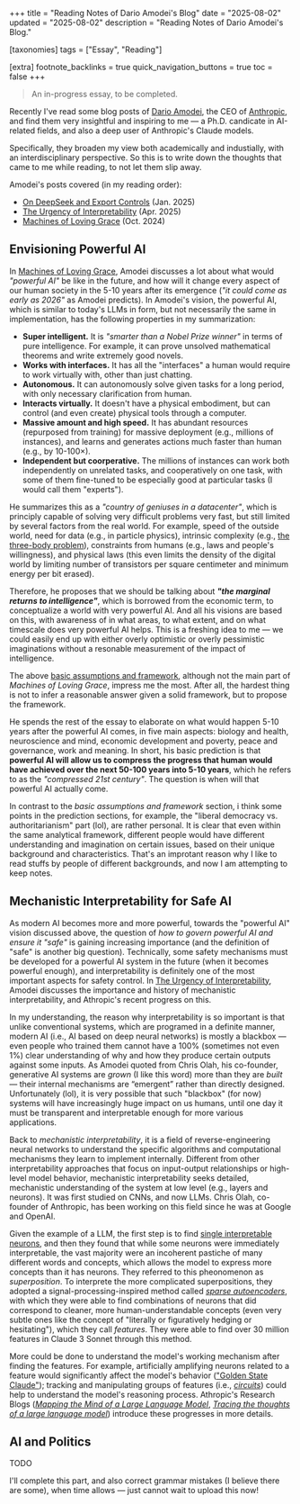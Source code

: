 +++
title = "Reading Notes of Dario Amodei's Blog"
date = "2025-08-02"
updated = "2025-08-02"
description = "Reading Notes of Dario Amodei's Blog."

[taxonomies]
tags = ["Essay", "Reading"]

[extra]
footnote_backlinks = true
quick_navigation_buttons = true
toc = false
+++

> An in-progress essay, to be completed.

Recently I've read some blog posts of [Dario Amodei](https://www.darioamodei.com/), the CEO of [Anthropic](https://www.anthropic.com/), and find them very insightful and inspiring to me — a Ph.D. candicate in AI-related fields, and also a deep user of Anthropic's Claude models.

Specifically, they broaden my view both academically and industially, with an interdisciplinary perspective.
So this is to write down the thoughts that came to me while reading, to not let them slip away.

Amodei's posts covered (in my reading order):

- [On DeepSeek and Export Controls](https://www.darioamodei.com/post/on-deepseek-and-export-controls) (Jan. 2025)
- [The Urgency of Interpretability](https://www.darioamodei.com/post/the-urgency-of-interpretability) (Apr. 2025)
- [Machines of Loving Grace](https://www.darioamodei.com/essay/machines-of-loving-grace) (Oct. 2024)

<!-- I'll organize this essay by topics instead of posts, although each topic is mainly addressed by one post. -->

## Envisioning Powerful AI

In [Machines of Loving Grace](https://www.darioamodei.com/essay/machines-of-loving-grace), Amodei discusses a lot about what would *"powerful AI"* be like in the future, and how will it change every aspect of our human society in the 5-10 years after its emergence (*"it could come as early as 2026"* as Amodei predicts). In Amodei's vision, the powerful AI, which is similar to today's LLMs in form, but not necessarily the same in implementation, has the following properties in my summarization:

- **Super intelligent.** It is *"smarter than a Nobel Prize winner"* in terms of pure intelligence. For example, it can prove unsolved mathematical theorems and write extremely good novels.
- **Works with interfaces.** It has all the "interfaces" a human would require to work virtually with, other than just chatting.
- **Autonomous.** It can autonomously solve given tasks for a long period, with only necessary clarification from human.
- **Interacts virtually.** It doesn't have a physical embodiment, but can control (and even create) physical tools through a computer.
- **Massive amount and high speed.** It has abundant resources (repurposed from training) for massive deployment (e.g., millions of instances), and learns and generates actions much faster than human (e.g., by 10-100×).
- **Independent but coorperative.** The millions of instances can work both independently on unrelated tasks, and cooperatively on one task, with some of them fine-tuned to be especially good at particular tasks (I would call them "experts").

He summarizes this as a *"country of geniuses in a datacenter"*, which is principly capable of solving very difficult problems very fast, but still limited by several factors from the real world. For example, speed of the outside world, need for data (e.g., in particle physics), intrinsic complexity (e.g., [the three-body problem](https://en.wikipedia.org/wiki/Three-body_problem)), constraints from humans (e.g., laws and people's willingness), and physical laws (this even limits the density of the digital world by limiting number of transistors per square centimeter and minimum energy per bit erased).

Therefore, he proposes that we should be talking about ***"the marginal returns to intelligence"***, which is borrowed from the economic term, to conceptualize a world with very powerful AI.
And all his visions are based on this, with awareness of in what areas, to what extent, and on what timescale does very powerful AI helps.
This is a freshing idea to me — we could easily end up with either overly optimistic or overly pessimistic imaginations without a resonable measurement of the impact of intelligence.

The above [basic assumptions and framework](https://www.darioamodei.com/essay/machines-of-loving-grace#basic-assumptions-and-framework), although not the main part of *Machines of Loving Grace*, impress me the most.
After all, the hardest thing is not to infer a reasonable answer given a solid framework, but to propose the framework.

He spends the rest of the essay to elaborate on what would happen 5-10 years after the powerful AI comes, in five main aspects: biology and health, neuroscience and mind, economic development and poverty, peace and governance, work and meaning.
In short, his basic prediction is that **powerful AI will allow us to compress the progress that human would have achieved over the next 50-100 years into 5-10 years**, which he refers to as the *"compressed 21st century"*. The question is when will that powerful AI actually come.

In contrast to the *basic assumptions and framework* section, i think some points in the prediction sections, for example, the "liberal democracy vs. authoritarianism" part (lol), are rather personal.
It is clear that even within the same analytical framework, different people would have different understanding and imagination on certain issues, based on their unique background and characteristics.
That's an improtant reason why I like to read stuffs by people of different backgrounds, and now I am attempting to keep notes.

## Mechanistic Interpretability for Safe AI

As modern AI becomes more and more powerful, towards the "powerful AI" vision discussed above, the question of *how to govern powerful AI and ensure it "safe"* is gaining increasing importance (and the definition of "safe" is another big question).
Technically, some safety mechanisms must be developed for a powerful AI system in the future (when it becomes powerful enough), and interpretability is definitely one of the most important aspects for safety control.
In  [The Urgency of Interpretability](https://www.darioamodei.com/post/the-urgency-of-interpretability), Amodei discusses the importance and history of mechanistic interpretability, and Athropic's recent progress on this.

In my understanding, the reason why interpretability is so important is that unlike conventional systems, which are programed in a definite manner, modern AI (i.e., AI based on deep neural networks) is mostly a blackbox — even people who trained them cannot have a 100% (sometimes not even 1%) clear understanding of why and how they produce certain outputs against some inputs.
As Amodei quoted from Chris Olah, his co-founder, generative AI systems are *grown* (I like this word) more than they are *built* — their internal mechanisms are “emergent” rather than directly designed.
Unfortunately (lol), it is very possible that such "blackbox" (for now) systems will have increasingly huge impact on us humans, until one day it must be transparent and interpretable enough for more various applications.

Back to *mechanistic interpretability*, it is a field of reverse-engineering neural networks to understand the specific algorithms and computational mechanisms they learn to implement internally.
Different from other interpretability approaches that focus on input-output relationships or high-level model behavior, mechanistic interpretability seeks detailed, mechanistic understanding of the system at low level (e.g., layers and neurons).
It was first studied on CNNs, and now LLMs.
Chris Olah, co-founder of Anthropic, has been working on this field since he was at Google and OpenAI.

Given the example of a LLM, the first step is to find [single interpretable neurons](https://transformer-circuits.pub/2022/solu/index.html), and then they found that while some neurons were immediately interpretable, the vast majority were an incoherent pastiche of many different words and concepts, which allows the model to express more concepts than it has neurons. They referred to this pheonomenon as *superposition*. To interprete the more complicated superpositions, they adopted a signal-processing-inspired method called [*sparse autoencoders*](https://transformer-circuits.pub/2023/monosemantic-features), with which they were able to find combinations of neurons that did correspond to cleaner, more human-understandable concepts (even very subtle ones like the concept of "literally or figuratively hedging or hesitating"), which they call *features*. They were able to find over 30 million features in Claude 3 Sonnet through this method.

More could be done to understand the model's working mechanism after finding the features. For example, artificially amplifying neurons related to a feature would significantly affect the model's behavior (["Golden State Claude"](https://www.anthropic.com/news/golden-gate-claude)); tracking and manipulating groups of features (i.e., [*circuits*](https://transformer-circuits.pub/2025/attribution-graphs/biology.html)) could help to understand the model's reasoning process.
Athropic's Research Blogs ([*Mapping the Mind of a Large Language Model*](https://www.anthropic.com/research/mapping-mind-language-model), [*Tracing the thoughts of a large language model*](https://www.anthropic.com/research/tracing-thoughts-language-model)) introduce these progresses in more details.

## AI and Politics

TODO

I'll complete this part, and also correct grammar mistakes (I believe there are some), when time allows — just cannot wait to upload this now!
